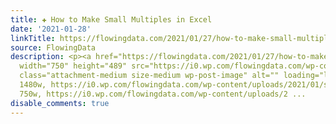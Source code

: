 ```yaml
---
title: ✚ How to Make Small Multiples in Excel
date: '2021-01-28'
linkTitle: https://flowingdata.com/2021/01/27/how-to-make-small-multiples-in-excel/
source: FlowingData
description: <p><a href="https://flowingdata.com/2021/01/27/how-to-make-small-multiples-in-excel/"><img
  width="750" height="489" src="https://i0.wp.com/flowingdata.com/wp-content/uploads/2021/01/small-multiples-excel.png?fit=750%2C489&amp;ssl=1"
  class="attachment-medium size-medium wp-post-image" alt="" loading="lazy" srcset="https://i0.wp.com/flowingdata.com/wp-content/uploads/2021/01/small-multiples-excel.png?w=1480&amp;ssl=1
  1480w, https://i0.wp.com/flowingdata.com/wp-content/uploads/2021/01/small-multiples-excel.png?resize=750%2C489&amp;ssl=1
  750w, https://i0.wp.com/flowingdata.com/wp-content/uploads/2 ...
disable_comments: true
---
```

<p><a href="https://flowingdata.com/2021/01/27/how-to-make-small-multiples-in-excel/"><img width="750" height="489" src="https://i0.wp.com/flowingdata.com/wp-content/uploads/2021/01/small-multiples-excel.png?fit=750%2C489&amp;ssl=1" class="attachment-medium size-medium wp-post-image" alt="" loading="lazy" srcset="https://i0.wp.com/flowingdata.com/wp-content/uploads/2021/01/small-multiples-excel.png?w=1480&amp;ssl=1 1480w, https://i0.wp.com/flowingdata.com/wp-content/uploads/2021/01/small-multiples-excel.png?resize=750%2C489&amp;ssl=1 750w, https://i0.wp.com/flowingdata.com/wp-content/uploads/2 ...